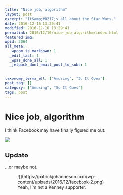 ```yaml
---
title: "Nice job, algorithm"
layout: post
excerpt: "It&amp;#8217;s all about the Star Wars."
date: 2016-12-16 13:29:41
modified: 2016-12-16 13:29:41
permalink: 2016/12/16/nice-job-algorithm/index.html
featured_img: 
wpid: 2064
all_meta: 
  _wpcom_is_markdown: 1
  _edit_last: 1
  _wpas_done_all: 1
  _jetpack_dont_email_post_to_subs: 1
  
  
taxonomy_terms_all: ["Amusing", "So It Goes"]
post_tag: []
category: ["Amusing", "So It Goes"]
tags: post
---
```


# Nice job, algorithm

I think Facebook may have finally figured me out.

![](https://patrickjohanneson.com/wp-content/uploads/2016/12/Facebook.png)

Update
------

…or maybe not.

<figure aria-describedby="caption-attachment-2068" class="wp-caption alignnone" id="attachment_2068" style="width: 308px">![](https://patrickjohanneson.com/wp-content/uploads/2016/12/facebook-2.png)<figcaption class="wp-caption-text" id="caption-attachment-2068">Yeah, I’m not a Kenney supporter.</figcaption></figure>

<span style="border-radius: 2px; text-indent: 20px; width: auto; padding: 0px 4px 0px 0px; text-align: center; font: bold 11px/20px 'Helvetica Neue',Helvetica,sans-serif; color: #ffffff; background: #bd081c no-repeat scroll 3px 50% / 14px 14px; position: absolute; opacity: 1; z-index: 8675309; display: none; cursor: pointer; top: 76px; left: 20px;">Save</span>

<span style="border-radius: 2px; text-indent: 20px; width: auto; padding: 0px 4px 0px 0px; text-align: center; font: bold 11px/20px 'Helvetica Neue',Helvetica,sans-serif; color: #ffffff; background: #bd081c  no-repeat scroll 3px 50% / 14px 14px; position: absolute; opacity: 1; z-index: 8675309; display: none; cursor: pointer;">Save</span>